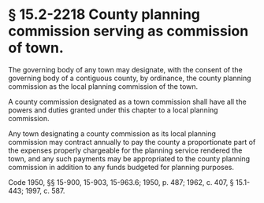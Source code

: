 # § 15.2-2218 County planning commission serving as commission of town.

<p>The governing body of any town may designate, with the consent of the governing body of a contiguous county, by ordinance, the county planning commission as the local planning commission of the town.</p><p>A county commission designated as a town commission shall have all the powers and duties granted under this chapter to a local planning commission.</p><p>Any town designating a county commission as its local planning commission may contract annually to pay the county a proportionate part of the expenses properly chargeable for the planning service rendered the town, and any such payments may be appropriated to the county planning commission in addition to any funds budgeted for planning purposes.</p><p>Code 1950, §§ 15-900, 15-903, 15-963.6; 1950, p. 487; 1962, c. 407, § 15.1-443; 1997, c. 587.</p>